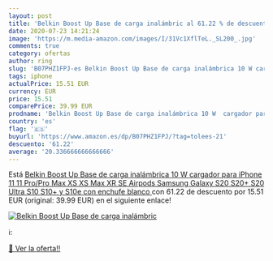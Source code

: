 ```yaml
---
layout: post
title: 'Belkin Boost Up Base de carga inalámbric al 61.22 % de descuento'
date: 2020-07-23 14:21:24
image: 'https://m.media-amazon.com/images/I/31Vc1XflTeL._SL200_.jpg'
comments: true
category: ofertas
author: ring
slug: 'B07PHZ1FPJ-es Belkin Boost Up Base de carga inalámbrica 10 W cargador...'
tags: iphone
actualPrice: 15.51 EUR
currency: EUR
price: 15.51
comparePrice: 39.99 EUR
prodname: 'Belkin Boost Up Base de carga inalámbrica 10 W  cargador para iPhone 11  11 Pro/Pro Max  XS  XS Max  XR  SE  Airpods  Samsung Galaxy S20  S20+  S20 Ultra  S10  S10+ y S10e  con enchufe  blanco '
country: 'es'
flag: '🇪🇸'
buyurl: 'https://www.amazon.es/dp/B07PHZ1FPJ/?tag=tolees-21'
descuento: '61.22'
average: '20.336666666666666'
---
```


Está [Belkin Boost Up Base de carga inalámbrica 10 W  cargador para iPhone 11  11 Pro/Pro Max  XS  XS Max  XR  SE  Airpods  Samsung Galaxy S20  S20+  S20 Ultra  S10  S10+ y S10e  con enchufe  blanco ](https://www.amazon.es/dp/B07PHZ1FPJ/?tag=tolees-21) con 61.22 de descuento por 15.51 EUR (original: 39.99 EUR) en el siguiente enlace!

[![Belkin Boost Up Base de carga inalámbric](https://m.media-amazon.com/images/I/31Vc1XflTeL._SL200_.jpg)](https://www.amazon.es/dp/B07PHZ1FPJ/?tag=tolees-21)

ℹ️:


[🛒 Ver la oferta!!](https://www.amazon.es/dp/B07PHZ1FPJ/?tag=tolees-21)
